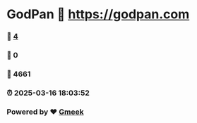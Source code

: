 # GodPan :link: https://godpan.com 
### :page_facing_up: [4](https://godpan.com/tag.html) 
### :speech_balloon: 0 
### :hibiscus: 4661 
### :alarm_clock: 2025-03-16 18:03:52 
### Powered by :heart: [Gmeek](https://github.com/Meekdai/Gmeek)
